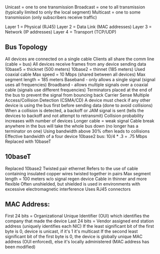 Unicast = one to one transmission
Broadcast = one to all transmission (typically limited to only the local segment)
Multicast = one to some transmission (only subscribers receive traffic)

Layer 1 = Physical (RJ45)
Layer 2 = Data Link (MAC addresses)
Layer 3 = Network (IP addresses)
Layer 4 = Transport (TCP/UDP)

## Bus Topology
All devices are connected on a single cable
Clients all share the comm line (cable = bus)
	All devices receive frames from any device sending data
10base5 = thicknet (500 meters)
10base2 = thinnet (185 meters)
	Used coaxial cable
	Max speed = 10 Mbps (shared between all devices)
	Max segment length = 185 meters
	Baseband - only allows a single signal (signal uses all frequencies)
	Broadband - allows multiple signals over a coaxial cable (signals use different frequencies)
Terminators placed at the end of the bus to prevent the signal from bouncing back
Carrier Sense Multiple Access/Collision Detection (CSMA/CD)
	A device must check if any other device is using the bus first before sending data (done to avoid collisions)
	When a collision is detected, a backoff or JAM signal is sent (tells the devices to backoff and not attempt to retransmit)
	Collision probability increases with number of devices
Longer cable = weak signal
Cable break anywhere in the bus will take the whole bus down (no longer has a terminator on one)
Using bandwidth above 30% often leads to collisions
	Effective bandwidth of a four device 10base2 bus: 10/4 * .3 = .75 Mbps
Replaced with 10baseT

## 10baseT
Replaced 10base2
Twisted pair ethernet
Refers to the use of cable containing insulated copper wires twisted together in pairs
Max segment length = 100 meters w/o signal regen device
	Cable in thinner and more flexible
Often unshielded, but shielded is used in environments with excessive electromagnetic interference
Uses RJ45 connectors

## MAC Address:
First 24 bits = Organizational Unique Identifier (OUI) which identifies the company that made the device
Last 24 bits = Vendor assigned end station address (uniquely identifies each NIC)
If the least significant bit of the first byte is 0, device is unicast, if it's 1 it's multicast
If the second least significant bit of the first byte is 0, the device is globally unique MAC address (OUI enforced), else it's locally administered (MAC address has been modified)
